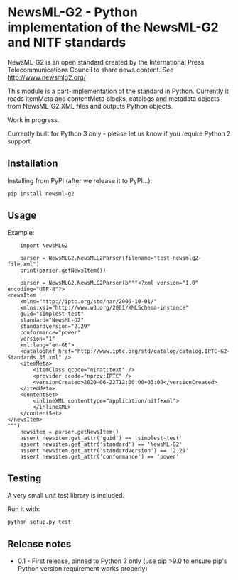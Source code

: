 # NewsML-G2 - Python implementation of the NewsML-G2 and NITF standards

NewsML-G2 is an open standard created by the International Press
Telecommunications Council to share news content. See http://www.newsmlg2.org/

This module is a part-implementation of the standard in Python.  Currently it
reads itemMeta and contentMeta blocks, catalogs and metadata objects from
NewsML-G2 XML files and outputs Python objects.

Work in progress.

Currently built for Python 3 only - please let us know if you require Python 2
support.

## Installation

Installing from PyPI (after we release it to PyPI...):

    pip install newsml-g2

## Usage

Example:

```
    import NewsMLG2

    parser = NewsMLG2.NewsMLG2Parser(filename="test-newsmlg2-file.xml")
    print(parser.getNewsItem())

    parser = NewsMLG2.NewsMLG2Parser(b"""<?xml version="1.0" encoding="UTF-8"?>
<newsItem
    xmlns="http://iptc.org/std/nar/2006-10-01/"
    xmlns:xsi="http://www.w3.org/2001/XMLSchema-instance"
    guid="simplest-test"
    standard="NewsML-G2"
    standardversion="2.29"
    conformance="power"
    version="1"
    xml:lang="en-GB">
    <catalogRef href="http://www.iptc.org/std/catalog/catalog.IPTC-G2-Standards_35.xml" />
    <itemMeta>
        <itemClass qcode="ninat:text" />
        <provider qcode="nprov:IPTC" />
        <versionCreated>2020-06-22T12:00:00+03:00</versionCreated>
    </itemMeta>
    <contentSet>
        <inlineXML contenttype="application/nitf+xml">
        </inlineXML>
    </contentSet>
</newsItem>
""")
    newsitem = parser.getNewsItem()
    assert newsitem.get_attr('guid') == 'simplest-test'
    assert newsitem.get_attr('standard') == 'NewsML-G2'
    assert newsitem.get_attr('standardversion') == '2.29'
    assert newsitem.get_attr('conformance') == 'power'
```

## Testing

A very small unit test library is included.

Run it with:

    python setup.py test

## Release notes

* 0.1 - First release, pinned to Python 3 only (use pip >9.0 to ensure pip's
Python version requirement works properly)
